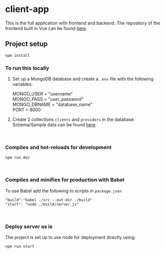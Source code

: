 # client-app

This is the full application with frontend and backend. The repository of the frontend built in Vue can be found [here](https://github.com/sammyhawkrad/client-app).


## Project setup
```
npm install
```

### To run this locally 

1. Set up a MongoDB database and create a `.env` file with the following variables: <br>

    MONGO_USER = "username" <br>
    MONGO_PASS = "user_password" <br>
    MONGO_DBNAME = "database_name" <br>
    PORT = 8000 <br>

2. Create 2 collections `clients` and `providers` in the database. Schema/Sample data can be found [here](https://github.com/sammyhawkrad/client-app/blob/main/src/db.json).

<br>

### Compiles and hot-reloads for development
```
npm run dev
```
<br>

### Compiles and minifies for production with Babel
To use Babel add the following to scripts in `package.json`
```
"build":"babel ./src --out-dir ./build"
"start": "node ./build/server.js"
```
<br>

### Deploy server as is
The project is set up to use node for deployment directly using:
```
npm run start
```



